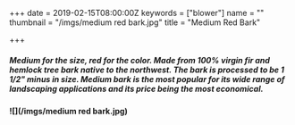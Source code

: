 +++
date = 2019-02-15T08:00:00Z
keywords = ["blower"]
name = ""
thumbnail = "/imgs/medium red bark.jpg"
title = "Medium Red Bark"

+++
##### Medium for the size, red for the color. Made from 100% virgin fir and hemlock tree bark native to the northwest. The bark is processed to be 1 1/2" minus in size.  Medium bark is the most popular for its wide range of landscaping applications and its price being the most economical.

#### ![](/imgs/medium red bark.jpg)